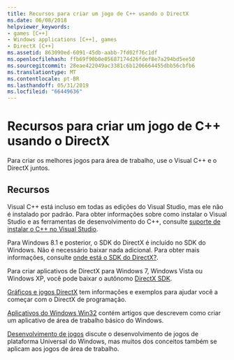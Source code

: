 ```yaml
---
title: Recursos para criar um jogo de C++ usando o DirectX
ms.date: 06/08/2018
helpviewer_keywords:
- games [C++]
- Windows applications [C++], games
- DirectX [C++]
ms.assetid: 863090ed-6091-45db-aabb-7fd02f76c1df
ms.openlocfilehash: ffb69f90b0e05687174d26fdef8e7a294bd5ee50
ms.sourcegitcommit: 28eae422049ac3381c6b1206664455dbb56cbfb6
ms.translationtype: MT
ms.contentlocale: pt-BR
ms.lasthandoff: 05/31/2019
ms.locfileid: "66449636"
---
```

# <a name="resources-for-creating-a-c-game-using-directx"></a>Recursos para criar um jogo de C++ usando o DirectX

Para criar os melhores jogos para área de trabalho, use o Visual C++ e o DirectX juntos.

## <a name="resources"></a>Recursos

Visual C++ está incluso em todas as edições do Visual Studio, mas ele não é instalado por padrão. Para obter informações sobre como instalar o Visual Studio e as ferramentas de desenvolvimento do C++, consulte [suporte de instalar o C++ no Visual Studio](../build/vscpp-step-0-installation.md).

Para Windows 8.1 e posterior, o SDK do DirectX é incluído no SDK do Windows. Não é necessário baixar nada adicional. Para obter mais informações, consulte [onde está o SDK do DirectX?](/windows/desktop/directx-sdk--august-2009-).

Para criar aplicativos de DirectX para Windows 7, Windows Vista ou Windows XP, você pode baixar o autônomo [DirectX SDK](https://www.microsoft.com/download/details.aspx?displaylang=en&id=6812).

[Gráficos e jogos DirectX](/windows/desktop/directx) tem informações e exemplos para ajudar você a começar com o DirectX de programação.

[Aplicativos do Windows Win32](../windows/windows-desktop-applications-cpp.md) contém artigos que descrevem como criar um aplicativo de área de trabalho básico do Windows.

[Desenvolvimento de jogos](/windows/uwp/gaming/getting-started) discute o desenvolvimento de jogos de plataforma Universal do Windows, mas muitos dos conceitos também se aplicam aos jogos de área de trabalho.